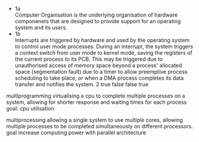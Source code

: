 * 1a  
    Computer Organisation is the underlying organisation of hardware componenets that are designed to provide support for an operating system and its users.
* 1b  
    Interrupts are triggered by hardware and used by the operating system to control user mode processes. During an interrupt, the system triggers a context switch from user mode to kernel mode, saving the registers of the current process to its PCB. This may be triggered due to unauthorised access of memory space beyond a process' allocated space (segmentation fault) due to a timer to allow preemptive process scheduling to take place, or when a DMA process completes its data transfer and notifies the system.
2
true
false
false
true

multiprogramming
virtualising a cpu to complete multiple processes on a system, allowing for shorter response and waiting times for each process
goal: cpu utilisation

multiprocessing
allowing a single system to use multiple cores, allowing multiple processes to be completed simultaneously on different processors.
goal increase computing power with parallel architecture
